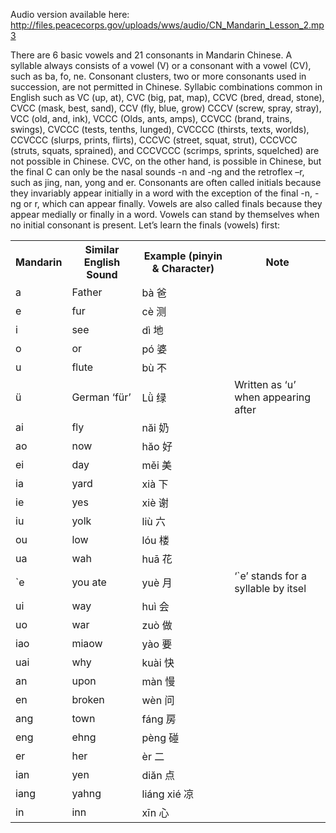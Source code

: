 Audio version available here:
<http://files.peacecorps.gov/uploads/wws/audio/CN_Mandarin_Lesson_2.mp3>

There are 6 basic vowels and 21 consonants in Mandarin Chinese. A syllable
always consists of a vowel (V) or a consonant with a vowel (CV), such as ba, fo,
ne. Consonant clusters, two or more consonants used in succession, are not
permitted in Chinese. Syllabic combinations common in English such as VC (up,
at), CVC (big, pat, map), CCVC (bred, dread, stone), CVCC (mask, best, sand),
CCV (fly, blue, grow) CCCV (screw, spray, stray), VCC (old, and, ink), VCCC
(Olds, ants, amps), CCVCC (brand, trains, swings), CVCCC (tests, tenths,
lunged), CVCCCC (thirsts, texts, worlds), CCVCCC (slurps, prints, flirts), CCCVC
(street, squat, strut), CCCVCC (struts, squats, sprained), and CCCVCCC (scrimps,
sprints, squelched) are not possible in Chinese. CVC, on the other hand, is
possible in Chinese, but the final C can only be the nasal sounds -n and -ng and
the retroflex –r, such as jing, nan, yong and er. Consonants are often called
initials because they invariably appear initially in a word with the exception
of the final -n, - ng or r, which can appear finally. Vowels are also called
finals because they appear medially or finally in a word. Vowels can stand by
themselves when no initial consonant is present. Let’s learn the finals (vowels)
first:



<table>
<tr>
  <th>Mandarin</th>
  <th>Similar English Sound</th>
  <th>Example (pinyin & Character)</th>
  <th>Note</th>
</tr>




<tr><td>a</td>      <td>Father</td>          <td>bà 爸</td>          <td></td></tr>
<tr><td>e</td>      <td>fur</td>             <td>cè 测</td>          <td></td></tr>
<tr><td>i</td>      <td>see</td>             <td>dì 地</td>          <td></td></tr>
<tr><td>o</td>      <td>or</td>              <td>pó 婆</td>          <td></td></tr>
<tr><td>u</td>      <td>flute</td>           <td>bù 不</td>          <td></td></tr>
<tr><td>ü</td>      <td>German ‘für’</td>    <td>Lǜ 绿</td>          <td>Written as ‘u’ when appearing after</td></tr>
<tr><td>ai</td>     <td>fly</td>             <td>năi 奶</td>         <td> </td></tr>
<tr><td>ao</td>     <td>now</td>             <td>hăo 好</td>         <td> </td></tr>
<tr><td>ei</td>     <td>day</td>             <td>měi 美</td>         <td> </td></tr>
<tr><td>ia</td>     <td>yard</td>            <td>xià 下</td>         <td> </td></tr>
<tr><td>ie</td>     <td>yes</td>             <td>xiè 谢</td>         <td> </td></tr>
<tr><td>iu</td>     <td>yolk</td>            <td>liù 六</td>         <td> </td></tr>
<tr><td>ou</td>     <td>low</td>             <td>lóu 楼</td>         <td> </td></tr>
<tr><td>ua</td>     <td>wah</td>             <td>huā 花</td>         <td> </td></tr>
<tr><td>`e</td>     <td>you ate</td>         <td>yuè 月</td>         <td> ‘`e’ stands for a syllable by itsel</td></tr>
<tr><td>ui</td>     <td>way</td>             <td>huì 会</td>         <td> </td></tr>
<tr><td>uo</td>     <td>war</td>             <td>zuò 做</td>         <td> </td></tr>
<tr><td>iao</td>    <td>miaow</td>           <td>yào 要</td>         <td> </td></tr>
<tr><td>uai</td>    <td>why</td>             <td>kuài 快</td>        <td>  </td></tr>
<tr><td>an</td>     <td>upon</td>            <td>màn 慢</td>         <td> </td></tr>
<tr><td>en</td>     <td>broken</td>          <td>wèn 问</td>         <td> </td></tr>
<tr><td>ang</td>    <td>town</td>            <td>fáng 房</td>        <td>  </td></tr>
<tr><td>eng</td>    <td>ehng</td>            <td>pèng 碰</td>        <td>  </td></tr>
<tr><td>er</td>     <td>her</td>             <td>èr 二</td>          <td></td></tr>
<tr><td>ian</td>    <td>yen</td>             <td>diăn 点</td>        <td>  </td></tr>
<tr><td>iang</td>   <td>yahng</td>           <td>liáng xié 凉</td>   <td>       </td></tr>
<tr><td>in</td>     <td>inn</td>             <td>xīn 心</td>         <td> </td></tr>
</table>
